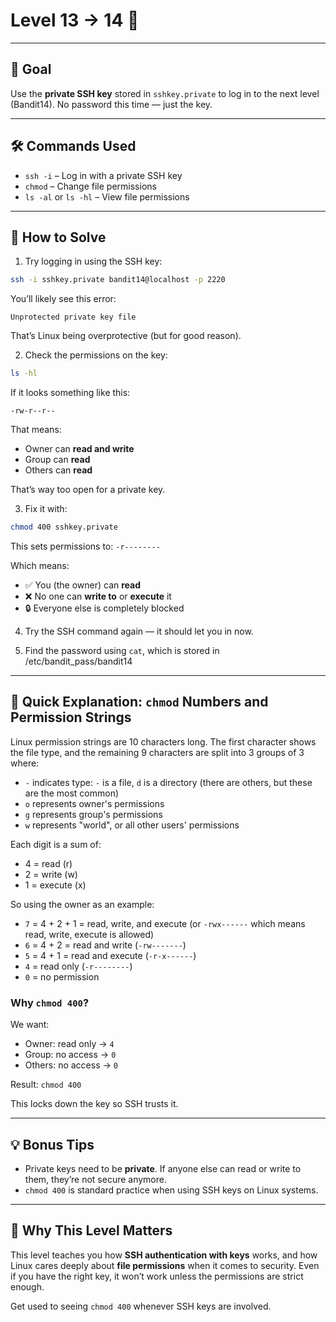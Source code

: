 # Level 13 → 14 🔐

---

## 🎯 Goal

Use the **private SSH key** stored in `sshkey.private` to log in to the next level (Bandit14). No password this time — just the key.

---

## 🛠 Commands Used

- `ssh -i` – Log in with a private SSH key  
- `chmod` – Change file permissions  
- `ls -al` or `ls -hl` – View file permissions  

---

## 🚀 How to Solve

1. Try logging in using the SSH key:
```bash
ssh -i sshkey.private bandit14@localhost -p 2220
```
You’ll likely see this error:

`Unprotected private key file`

That’s Linux being overprotective (but for good reason).

2. Check the permissions on the key:
```bash
ls -hl
```

If it looks something like this:

`-rw-r--r--` 

That means:
  - Owner can **read and write**
  - Group can **read**
  - Others can **read**

That’s way too open for a private key.

3. Fix it with:
```bash
chmod 400 sshkey.private
```

This sets permissions to:
`-r--------`  

Which means:
  - ✅ You (the owner) can **read**
  - ❌ No one can **write to** or **execute** it  
  - 🔒 Everyone else is completely blocked

4. Try the SSH command again — it should let you in now.

5. Find the password using `cat`, which is stored in /etc/bandit_pass/bandit14

---

## 🔢 Quick Explanation: `chmod` Numbers and Permission Strings

Linux permission strings are 10 characters long. The first character shows the file type, and the remaining 9 characters are split into 3 groups of 3 where:
- `-` indicates type: `-` is a file, `d` is a directory (there are others, but these are the most common)
- `o` represents owner's permissions
- `g` represents group's permissions
- `w` represents "world", or all other users' permissions

Each digit is a sum of:
- 4 = read (r)  
- 2 = write (w)  
- 1 = execute (x)

So using the owner as an example:
- `7` = 4 + 2 + 1 = read, write, and execute (or `-rwx------` which means read, write, execute is allowed)
- `6` = 4 + 2 = read and write (`-rw-------`)
- `5` = 4 + 1 = read and execute (`-r-x------`)  
- `4` = read only (`-r--------`)
- `0` = no permission  

### Why `chmod 400`?

We want:
- Owner: read only → `4`  
- Group: no access → `0`  
- Others: no access → `0`

Result: `chmod 400`

This locks down the key so SSH trusts it.

---

## 💡 Bonus Tips

- Private keys need to be **private**. If anyone else can read or write to them, they’re not secure anymore.  
- `chmod 400` is standard practice when using SSH keys on Linux systems.  

---

## 🧠 Why This Level Matters

This level teaches you how **SSH authentication with keys** works, and how Linux cares deeply about **file permissions** when it comes to security. Even if you have the right key, it won’t work unless the permissions are strict enough.

Get used to seeing `chmod 400` whenever SSH keys are involved.
